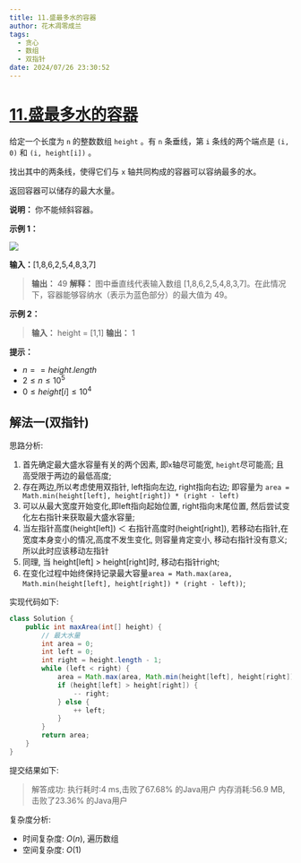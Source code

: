 ```yaml
---
title: 11.盛最多水的容器
author: 花木凋零成兰
tags:
  - 贪心
  - 数组
  - 双指针
date: 2024/07/26 23:30:52
---
```


# [11.盛最多水的容器](https://leetcode.cn/problems/container-with-most-water/description/?envType=study-plan-v2&envId=top-100-liked)

给定一个长度为 `n` 的整数数组 `height` 。有 `n` 条垂线，第 `i` 条线的两个端点是 `(i, 0)` 和 `(i, height[i])` 。

找出其中的两条线，使得它们与 `x` 轴共同构成的容器可以容纳最多的水。

返回容器可以储存的最大水量。

**说明：** 你不能倾斜容器。

**示例 1：**

![](https://aliyun-lc-upload.oss-cn-hangzhou.aliyuncs.com/aliyun-lc-upload/uploads/2018/07/25/question_11.jpg)

**输入：**[1,8,6,2,5,4,8,3,7]

> **输出：** 49 
> **解释：** 图中垂直线代表输入数组 [1,8,6,2,5,4,8,3,7]。在此情况下，容器能够容纳水（表示为蓝色部分）的最大值为 49。

**示例 2：**

> **输入：** height = [1,1]
> **输出：** 1

**提示：**

- $n == height.length$
- $2 \leq n \leq 10^5$
- $0 \leq height[i] \leq 10^4$

## 解法一(双指针)

思路分析:
1. 首先确定最大盛水容量有关的两个因素, 即`x`轴尽可能宽, `height`尽可能高; 且高受限于两边的最低高度;
2. 存在两边,所以考虑使用双指针, left指向左边, right指向右边; 即容量为 `area = Math.min(height[left], height[right]) * (right - left)`
3. 可以从最大宽度开始变化,即left指向起始位置, right指向末尾位置, 然后尝试变化左右指针来获取最大盛水容量;
4. 当左指针高度(height[left]) ＜ 右指针高度时(height[right]), 若移动右指针,在宽度本身变小的情况,高度不发生变化, 则容量肯定变小, 移动右指针没有意义; 所以此时应该移动左指针
5. 同理, 当 height[left] > height[right]时, 移动右指针right;
6. 在变化过程中始终保持记录最大容量`area = Math.max(area, Math.min(height[left], height[right]) * (right - left))`;

实现代码如下:
```java
class Solution {
    public int maxArea(int[] height) {
		// 最大水量
		int area = 0;
		int left = 0;
		int right = height.length - 1;
		while (left < right) {
			area = Math.max(area, Math.min(height[left], height[right]) * (right-left));
			if (height[left] > height[right]) {
				-- right;
			} else {
				++ left;
			}
		}
		return area;
    }
}
```

提交结果如下:

> 解答成功:
>	执行耗时:4 ms,击败了67.68% 的Java用户
>	内存消耗:56.9 MB,击败了23.36% 的Java用户
> 


复杂度分析:
- 时间复杂度: $O(n)$, 遍历数组
- 空间复杂度: $O(1)$